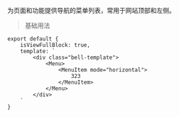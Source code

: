 为页面和功能提供导航的菜单列表，常用于网站顶部和左侧。

> 基础用法

    export default {
        isViewFullBlock: true,
        template: `
            <div class="bell-template">
                <Menu>
                    <MenuItem mode="horizontal">
                        323
                    </MenuItem>
                </Menu>
            </div>
        `
    }
